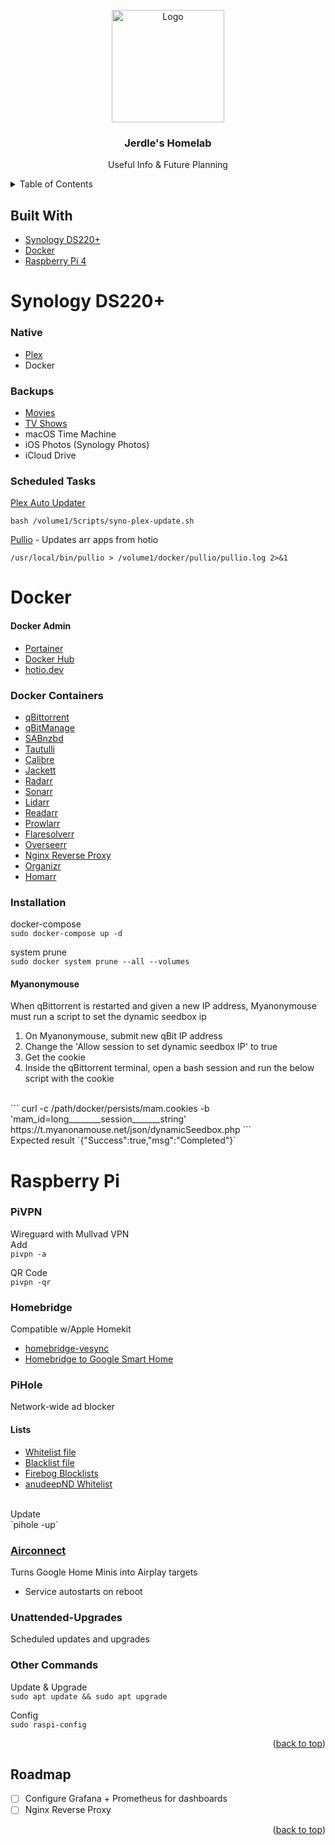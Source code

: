 <div id="top"></div>
<!--
*** Thanks for checking out the Best-README-Template. If you have a suggestion
*** that would make this better, please fork the repo and create a pull request
*** or simply open an issue with the tag "enhancement".
*** Don't forget to give the project a star!
*** Thanks again! Now go create something AMAZING! :D
-->



<!-- PROJECT SHIELDS -->
<!--
*** I'm using markdown "reference style" links for readability.
*** Reference links are enclosed in brackets [ ] instead of parentheses ( ).
*** See the bottom of this document for the declaration of the reference variables
*** for contributors-url, forks-url, etc. This is an optional, concise syntax you may use.
*** https://www.markdownguide.org/basic-syntax/#reference-style-links
[![Contributors][contributors-shield]][contributors-url]
[![Forks][forks-shield]][forks-url]
[![Stargazers][stars-shield]][stars-url]
[![Issues][issues-shield]][issues-url]
[![MIT License][license-shield]][license-url]
[![LinkedIn][linkedin-shield]][linkedin-url]
-->


<!-- PROJECT LOGO -->
<br />
<div align="center">
  <img src="https://i.imgur.com/COkTt73.png" alt="Logo" width="180" height="180">

  <h3 align="center">Jerdle's Homelab</h3>
  <p align="center">Useful Info & Future Planning</p>
</div>



<!-- TABLE OF CONTENTS -->
<details>
  <summary>Table of Contents</summary>
  <ol>
    <li>
      <a href="#about-the-project">About The Project</a>
      <ul>
        <li><a href="#built-with">Built With</a></li>
      </ul>
    </li>
    <li>
      <a href="#getting-started">Getting Started</a>
      <ul>
        <li><a href="#prerequisites">Prerequisites</a></li>
        <li><a href="#installation">Installation</a></li>
      </ul>
    </li>
    <li><a href="#usage">Usage</a></li>
    <li><a href="#roadmap">Roadmap</a></li>
    <li><a href="#contributing">Contributing</a></li>
    <li><a href="#license">License</a></li>
    <li><a href="#contact">Contact</a></li>
    <li><a href="#acknowledgments">Acknowledgments</a></li>
  </ol>
</details>



<!-- ABOUT THE PROJECT
## About The Project

![Product Name Screen Shot][screenshot]

Here's a blank template to get started: To avoid retyping too much info. Do a search and replace with your text editor for the following: `github_username`, `repo_name`, `twitter_handle`, `linkedin_username`, `email_client`, `email`, `project_title`, `project_description`

<p align="right">(<a href="#top">back to top</a>)</p> -->



## Built With
* [Synology DS220+](https://www.synology.com/en-us/products/DS220+)
* [Docker](https://www.docker.com/)
* [Raspberry Pi 4](https://www.raspberrypi.com/products/raspberry-pi-4-model-b/?variant=raspberry-pi-4-model-b-4gb)


<!-- SYNOLOGY -->
# Synology DS220+
### Native
- [Plex](https://forums.plex.tv/t/synology-faq-questions-answers-and-a-few-how-tos/490215)
- Docker

### Backups
- [Movies](data/movies.rtf)
- [TV Shows](data/tvshows.rtf)
- macOS Time Machine
- iOS Photos (Synology Photos)
- iCloud Drive

### Scheduled Tasks
[Plex Auto Updater](https://github.com/YuriyGuts/syno-plex-update)
```
bash /volume1/Scripts/syno-plex-update.sh
```
[Pullio](https://hotio.dev/pullio/) - Updates arr apps from hotio
```
/usr/local/bin/pullio > /volume1/docker/pullio/pullio.log 2>&1
```

<!-- DOCKER -->
# Docker
#### Docker Admin
- [Portainer](http://192.168.1.23:9000/#!/home)
- [Docker Hub](https://hub.docker.com/)
- [hotio.dev](https://hotio.dev/)

### Docker Containers
- [qBittorrent](https://hub.docker.com/r/markusmcnugen/qbittorrentvpn)
- [qBitManage](https://hotio.dev/containers/qbitmanage/)
- [SABnzbd](https://hotio.dev/containers/sabnzbd/)
- [Tautulli](https://hub.docker.com/r/linuxserver/tautulli)
- [Calibre](https://hub.docker.com/r/linuxserver/calibre-web)
- [Jackett](https://hub.docker.com/r/linuxserver/jackett)
- [Radarr](https://hotio.dev/containers/radarr/)
- [Sonarr](https://hotio.dev/containers/sonarr/)
- [Lidarr](https://hotio.dev/containers/lidarr/)
- [Readarr](https://hotio.dev/containers/readarr/)
- [Prowlarr](https://hotio.dev/containers/prowlarr/)
- [Flaresolverr](https://hub.docker.com/r/flaresolverr/flaresolverr)
- [Overseerr](https://hotio.dev/containers/overseerr/)
- [Nginx Reverse Proxy](https://nginxproxymanager.com/)
- [Organizr](https://hub.docker.com/r/organizr/organizr)
- [Homarr](https://hub.docker.com/r/homarr/homarr)

### Installation
docker-compose
<br>
`sudo docker-compose up -d`

system prune
<br>
`sudo docker system prune --all --volumes`


#### Myanonymouse
When qBittorrent is restarted and given a new IP address, Myanonymouse must run a script to set the dynamic seedbox ip
<br>
1. On Myanonymouse, submit new qBit IP address
2. Change the 'Allow session to set dynamic seedbox IP' to true
3. Get the cookie
4. Inside the qBittorrent terminal, open a bash session and run the below script with the cookie
<br>
```
curl -c /path/docker/persists/mam.cookies -b 'mam_id=long________session_______string' https://t.myanonamouse.net/json/dynamicSeedbox.php
```
<br>
Expected result
`{"Success":true,"msg":"Completed"}`


<!-- RASPBERRY PI -->
# Raspberry Pi
### PiVPN
Wireguard with Mullvad VPN
<br>
Add
<br>
`pivpn -a`

QR Code
<br>
`pivpn -qr`

### Homebridge
Compatible w/Apple Homekit
- [homebridge-vesync](https://github.com/mickgiles/homebridge-vesync#readme)
- [Homebridge to Google Smart Home](https://github.com/oznu/homebridge-gsh#readme)

### PiHole
Network-wide ad blocker
<br>
#### Lists
- [Whitelist file](pi/pihole/Pihole-Whitelist.rtf)
- [Blacklist file](pi/pihole/Pihole-Block.rtf)
- [Firebog Blocklists](https://firebog.net/)
- [anudeepND Whitelist](https://github.com/anudeepND/whitelist)
<br>
Update
<br>
`pihole -up`

### [Airconnect](https://github.com/philippe44/AirConnect)
Turns Google Home Minis into Airplay targets
- Service autostarts on reboot

### Unattended-Upgrades
Scheduled updates and upgrades

### Other Commands
Update & Upgrade
<br>
`sudo apt update && sudo apt upgrade`

Config
<br>
`sudo raspi-config`
<p align="right">(<a href="#top">back to top</a>)</p>

<!-- ROADMAP -->
## Roadmap
- [ ] Configure Grafana + Prometheus for dashboards
- [ ] Nginx Reverse Proxy

<p align="right">(<a href="#top">back to top</a>)</p>



<!-- CONTRIBUTING
## Contributing

Contributions are what make the open source community such an amazing place to learn, inspire, and create. Any contributions you make are **greatly appreciated**.

If you have a suggestion that would make this better, please fork the repo and create a pull request. You can also simply open an issue with the tag "enhancement".
Don't forget to give the project a star! Thanks again!

1. Fork the Project
2. Create your Feature Branch (`git checkout -b feature/AmazingFeature`)
3. Commit your Changes (`git commit -m 'Add some AmazingFeature'`)
4. Push to the Branch (`git push origin feature/AmazingFeature`)
5. Open a Pull Request

<p align="right">(<a href="#top">back to top</a>)</p>



<!-- LICENSE
## License

Distributed under the MIT License. See `LICENSE.txt` for more information.

<p align="right">(<a href="#top">back to top</a>)</p> -->



<!-- CONTACT
## Contact

Your Name - [@twitter_handle](https://twitter.com/twitter_handle) - email@email_client.com

Project Link: [https://github.com/github_username/repo_name](https://github.com/github_username/repo_name)

<p align="right">(<a href="#top">back to top</a>)</p> -->



<!-- ACKNOWLEDGMENTS
## Acknowledgments

* []()
* []()
* []()

<p align="right">(<a href="#top">back to top</a>)</p> -->


<!-- MARKDOWN LINKS & IMAGES -->
<!-- https://www.markdownguide.org/basic-syntax/#reference-style-links -->
[contributors-shield]: https://img.shields.io/github/contributors/github_username/repo_name.svg?style=for-the-badge
[contributors-url]: https://github.com/github_username/repo_name/graphs/contributors
[forks-shield]: https://img.shields.io/github/forks/github_username/repo_name.svg?style=for-the-badge
[forks-url]: https://github.com/github_username/repo_name/network/members
[stars-shield]: https://img.shields.io/github/stars/github_username/repo_name.svg?style=for-the-badge
[stars-url]: https://github.com/github_username/repo_name/stargazers
[issues-shield]: https://img.shields.io/github/issues/github_username/repo_name.svg?style=for-the-badge
[issues-url]: https://github.com/github_username/repo_name/issues
[license-shield]: https://img.shields.io/github/license/github_username/repo_name.svg?style=for-the-badge
[license-url]: https://github.com/github_username/repo_name/blob/master/LICENSE.txt
[linkedin-shield]: https://img.shields.io/badge/-LinkedIn-black.svg?style=for-the-badge&logo=linkedin&colorB=555
[linkedin-url]: https://linkedin.com/in/linkedin_username
[screenshot]: images/screenshot.png
[logo]: images/logo.png
[whitelist]:pi/pihole/Pihole-Whitelist.rtf
[blacklist]:pi/pihole/Pihole-Block.rtf

